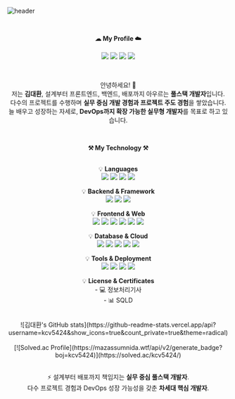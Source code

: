 ![header](https://capsule-render.vercel.app/api?type=waving&color=gradient&height=250&section=header&text=Welcome%20to%20Daehwan%20Kim&desc=Fullstack%20Developer&descSize=20&descAlign=80&fontAlign=50&fontSize=60&animation=twinkling)

<br>

<p align="center">
    <strong>☁ My Profile ☁️</strong><br><br>
    <a href="mailto:kcv5424@naver.com"><img src="https://img.shields.io/badge/Email-kcv5424@naver.com-blue?style=for-the-badge"/></a>
    <a href="mailto:kcv0508@gmail.com"><img src="https://img.shields.io/badge/Email-kcv0508@gmail.com-blue?style=for-the-badge"/></a>
    <a href="https://github.com/kcv5424"><img src="https://img.shields.io/badge/GitHub-181717?style=for-the-badge&logo=github&logoColor=white"/></a>
    <a href="https://www.solved.ac/profile/kcv5424"><img src="https://img.shields.io/badge/Solved.ac-4FC08D?style=for-the-badge&logo=LeetCode&logoColor=white"/></a>
</p>

<br>

<p align="center">
안녕하세요! 👐<br>
저는 <strong>김대환</strong>, 설계부터 프론트엔드, 백엔드, 배포까지 아우르는 <strong>풀스택 개발자</strong>입니다.<br>
다수의 프로젝트를 수행하며 <strong>실무 중심 개발 경험과 프로젝트 주도 경험</strong>을 쌓았습니다.<br>
늘 배우고 성장하는 자세로, <strong>DevOps까지 확장 가능한 실무형 개발자</strong>를 목표로 하고 있습니다.
</p>

<br>

<p align="center">
<strong>⚒ My Technology ⚒</strong><br><br>
</p>

<p align="center">
💡 <strong>Languages</strong><br>
<img src="https://img.shields.io/badge/Java-007396?style=for-the-badge&logo=java&logoColor=white"/>
<img src="https://img.shields.io/badge/JavaScript-F7DF1E?style=for-the-badge&logo=javascript&logoColor=black"/>
<img src="https://img.shields.io/badge/TypeScript-3178C6?style=for-the-badge&logo=typescript&logoColor=white"/>
<img src="https://img.shields.io/badge/Python-3776AB?style=for-the-badge&logo=python&logoColor=white"/>
</p>

<p align="center">
💡 <strong>Backend & Framework</strong><br>
<img src="https://img.shields.io/badge/SpringBoot-6DB33F?style=for-the-badge&logo=spring&logoColor=white"/>
<img src="https://img.shields.io/badge/SpringFramework-6DB33F?style=for-the-badge&logo=spring&logoColor=white"/>
<img src="https://img.shields.io/badge/MyBatis-339933?style=for-the-badge&logoColor=white"/>
</p>

<p align="center">
💡 <strong>Frontend & Web</strong><br>
<img src="https://img.shields.io/badge/Vue.js-42B883?style=for-the-badge&logo=vue.js&logoColor=white"/>
<img src="https://img.shields.io/badge/React-61DAFB?style=for-the-badge&logo=react&logoColor=black"/>
<img src="https://img.shields.io/badge/HTML5-E34F26?style=for-the-badge&logo=html5&logoColor=white"/>
<img src="https://img.shields.io/badge/CSS3-1572B6?style=for-the-badge&logo=css3&logoColor=white"/>
<img src="https://img.shields.io/badge/JSP-007396?style=for-the-badge&logo=jsp&logoColor=white"/>
<img src="https://img.shields.io/badge/jQuery-0769AD?style=for-the-badge&logo=jquery&logoColor=white"/>
</p>

<p align="center">
💡 <strong>Database & Cloud</strong><br>
<img src="https://img.shields.io/badge/Oracle-F80000?style=for-the-badge&logo=oracle&logoColor=white"/>
<img src="https://img.shields.io/badge/MySQL-4479A1?style=for-the-badge&logo=mysql&logoColor=white"/>
<img src="https://img.shields.io/badge/PostgreSQL-4169E1?style=for-the-badge&logo=postgresql&logoColor=white"/>
<img src="https://img.shields.io/badge/SupaBase-3ECF8E?style=for-the-badge&logo=postgresql&logoColor=white"/>
<img src="https://img.shields.io/badge/ORCL_Cloud_VM-FF9900?style=for-the-badge&logo=oracle&logoColor=white"/>
</p>

<p align="center">
💡 <strong>Tools & Deployment</strong><br>
<img src="https://img.shields.io/badge/Git-181717?style=for-the-badge&logo=git&logoColor=white"/>
<img src="https://img.shields.io/badge/Docker-2496ED?style=for-the-badge&logo=docker&logoColor=white"/>
<img src="https://img.shields.io/badge/Nginx-009639?style=for-the-badge&logo=nginx&logoColor=white"/>
<img src="https://img.shields.io/badge/Jenkins-D24939?style=for-the-badge&logo=jenkins&logoColor=white"/>
</p>

<p align="center">
💡 <strong>License & Certificates</strong><br>
- 💻 정보처리기사<br>
- 📊 SQLD
</p>

<br>

<div align="center">
  ![김대환's GitHub stats](https://github-readme-stats.vercel.app/api?username=kcv5424&show_icons=true&count_private=true&theme=radical)
  <br><br>
  [![Solved.ac Profile](https://mazassumnida.wtf/api/v2/generate_badge?boj=kcv5424)](https://solved.ac/kcv5424/)
</div>

<br>

<p align="center">
⚡ 설계부터 배포까지 책임지는 <strong>실무 중심 풀스택 개발자</strong>.<br>
다수 프로젝트 경험과 DevOps 성장 가능성을 갖춘 <strong>차세대 핵심 개발자</strong>.
</p>

